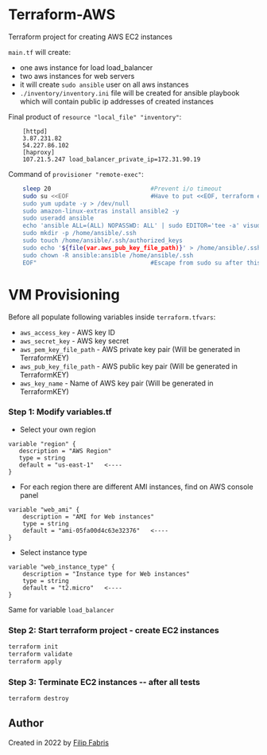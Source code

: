 # Terraform-AWS
Terraform project for creating AWS EC2 instances

`main.tf` will create:
* one aws instance for load load_balancer
* two aws instances for web servers
* it will create `sudo ansible` user on all aws instances
* `./inventory/inventory.ini` file will be created for ansible playbook which will contain public ip addresses of created instances

Final product of `resource "local_file" "inventory"`:
```
    [httpd]
    3.87.231.82 
    54.227.86.102
    [haproxy]
    107.21.5.247 load_balancer_private_ip=172.31.90.19
```

Command of `provisioner "remote-exec"`:
```bash
    sleep 20                            #Prevent i/o timeout
    sudo su <<EOF                       #Have to put <<EOF, terraform execute problem if sudo su is used
    sudo yum update -y > /dev/null
    sudo amazon-linux-extras install ansible2 -y
    sudo useradd ansible
    echo 'ansible ALL=(ALL) NOPASSWD: ALL' | sudo EDITOR='tee -a' visudo
    sudo mkdir -p /home/ansible/.ssh
    sudo touch /home/ansible/.ssh/authorized_keys
    sudo echo '${file(var.aws_pub_key_file_path)}' > /home/ansible/.ssh/authorized_keys
    sudo chown -R ansible:ansible /home/ansible/.ssh
    EOF"                                #Escape from sudo su after this 
```

# VM Provisioning
Before all populate following variables inside `terraform.tfvars`:
 * `aws_access_key` - AWS key ID
 * `aws_secret_key` - AWS key secret
 * `aws_pem_key_file_path` - AWS private key pair (Will be generated in TerraformKEY)
 * `aws_pub_key_file_path` - AWS public key pair (Will be generated in TerraformKEY)
 * `aws_key_name` - Name of AWS key pair (Will be generated in TerraformKEY)

### Step 1: Modify variables.tf
* Select your own region

 ```
 variable "region" {
    description = "AWS Region"
    type = string
    default = "us-east-1"   <----
}
```

* For each region there are different AMI instances, find on AWS console panel

```
variable "web_ami" {
    description = "AMI for Web instances"
    type = string
    default = "ami-05fa00d4c63e32376"   <----
}
```

* Select instance type

```
variable "web_instance_type" {
    description = "Instance type for Web instances"
    type = string
    default = "t2.micro"   <----
}
``` 

Same for variable `load_balancer`


### Step 2: Start terraform project - create EC2 instances
```bash
terraform init
terraform validate
terraform apply
```


### Step 3: Terminate EC2 instances -- after all tests
```bash
terraform destroy 
```


## Author
Created in 2022 by [Filip Fabris](https://github.com/filipfabris)

